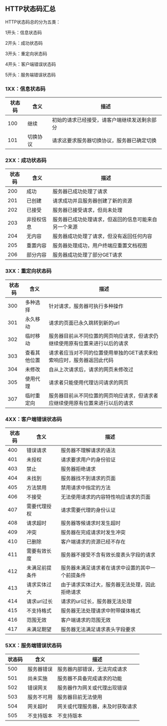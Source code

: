 ## HTTP状态码汇总

HTTP状态码总的分为五类：

1开头：信息状态码

2开头：成功状态码

3开头：重定向状态码

4开头：客户端错误状态码

5开头：服务端错误状态码

###  1XX：信息状态码

| 状态码 | 含义 | 描述 |
| --------- | --------- | --------- |
| 100| 继续| 初始的请求已经接受，请客户端继续发送剩余部分
| 101| 切换协议| 请求这要求服务器切换协议，服务器已确定切换

### 2XX：成功状态码

| 状态码 | 含义 | 描述 |
| --------- | --------- | --------- |
| 200| 成功| 服务器已成功处理了请求
| 201| 已创建| 请求成功并且服务器创建了新的资源
| 202| 已接受| 服务器已接受请求，但尚未处理
| 203| 非授权信息| 服务器已成功处理请求，但返回的信息可能来自另一个来源
| 204| 无内容| 服务器成功处理了请求，但没有返回任何内容
| 205| 重置内容| 服务器处理成功，用户终端应重置文档视图
| 206| 部分内容| 服务器成功处理了部分GET请求

### 3XX：重定向状态码

| 状态码 | 含义 | 描述 |
| --------- | --------- | --------- |
| 300| 多种选择| 针对请求，服务器可执行多种操作
| 301| 永久移动| 请求的页面已永久跳转到新的url
| 302| 临时移动| 服务器目前从不同位置的网页响应请求，但请求仍继续使用原有位置来进行以后的请求
| 303| 查看其他位置| 请求者应当对不同的位置使用单独的GET请求来检索响应时，服务器返回此代码
| 304| 未修改| 自从上次请求后，请求的网页未修改过
| 305| 使用代理| 请求者只能使用代理访问请求的网页
| 307| 临时重定向| 服务器目前从不同位置的网页响应请求，但请求者应继续使用原有位置来进行以后的请求

### 4XX：客户端错误状态码

| 状态码 | 含义 | 描述 |
| --------- | --------- | --------- |
| 400| 错误请求| 服务器不理解请求的语法
| 401| 未授权| 请求要求用户的身份验证
| 403| 禁止| 服务器拒绝请求
| 404| 未找到| 服务器找不到请求的页面
| 405| 方法禁用| 禁用请求中指定的方法
| 406| 不接受| 无法使用请求的内容特性响应请求的页面
| 407| 需要代理授权| 请求需要代理的身份认证
| 408| 请求超时| 服务器等候请求时发生超时
| 409| 冲突| 服务器在完成请求时发生冲突
| 410| 已删除| 客户端请求的资源已经不存在
| 411| 需要有效长度| 服务器不接受不含有效长度表头字段的请求
| 412| 未满足前提条件| 服务器未满足请求者在请求中设置的其中一个前提条件
| 413| 请求实体过大| 由于请求实体过大，服务器无法处理，因此拒绝请求
| 414| 请求url过长| 请求的url过长，服务器无法处理
| 415| 不支持格式| 服务器无法处理请求中附带媒体格式
| 416| 范围无效| 客户端请求的范围无效
| 417| 未满足期望| 服务器无法满足请求表头字段要求

### 5XX：服务端错误状态码

| 状态码 | 含义 | 描述 |
| --------- | --------- | --------- |
| 500| 服务器错误| 服务器内部错误，无法完成请求
| 501| 尚未实施| 服务器不具备完成请求的功能
| 502| 错误网关| 服务器作为网关或代理出现错误
| 503| 服务不可用| 服务器目前无法使用
| 504| 网关超时| 网关或代理服务器，未及时获取请求
| 505| 不支持版本| 不支持版本
